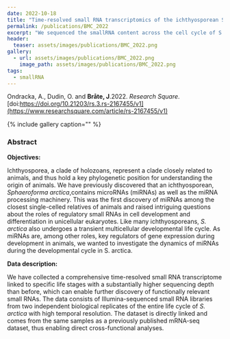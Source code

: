 ```yaml
---
date: 2022-10-18
title: "Time-resolved small RNA transcriptomics of the ichthyosporean Sphaeroforma arctica"
permalink: /publications/BMC_2022
excerpt: "We sequenced the smallRNA content across the cell cycle of S. arctica"
header:
  teaser: assets/images/publications/BMC_2022.png
gallery:
  - url: assets/images/publications/BMC_2022.png
    image_path: assets/images/publications/BMC_2022.png
tags:
  - smallRNA
---
```


Ondracka, A., Dudin, O. and **Bråte, J**.2022. *Research Square*. [doi:https://doi.org/10.21203/rs.3.rs-2167455/v1](https://www.researchsquare.com/article/rs-2167455/v1)

{% include gallery caption="" %}


<h3>Abstract</h3>  

**Objectives:**

Ichthyosporea, a clade of holozoans, represent a clade closely related to animals, and thus hold a key phylogenetic position for understanding the origin of animals. We have previously discovered that an ichthyosporean, _Sphaeroforma arctica_,contains microRNAs (miRNAs) as well as the miRNA processing machinery. This was the first discovery of miRNAs among the closest single-celled relatives of animals and raised intriguing questions about the roles of regulatory small RNAs in cell development and differentiation in unicellular eukaryotes. Like many ichthyosporeans, _S. arctica_ also undergoes a transient multicellular developmental life cycle. As miRNAs are, among other roles, key regulators of gene expression during development in animals, we wanted to investigate the dynamics of miRNAs during the developmental cycle in S. arctica.

**Data description:**

We have collected a comprehensive time-resolved small RNA transcriptome linked to specific life stages with a substantially higher sequencing depth than before, which can enable further discovery of functionally relevant small RNAs. The data consists of Illumina-sequenced small RNA libraries from two independent biological replicates of the entire life cycle of _S. arctica_ with high temporal resolution. The dataset is directly linked and comes from the same samples as a previously published mRNA-seq dataset, thus enabling direct cross-functional analyses.
